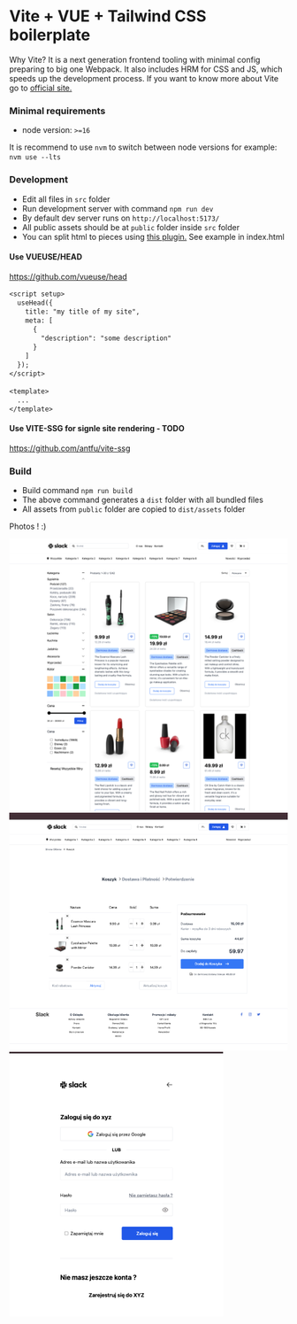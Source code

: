 # **Vite + VUE + Tailwind CSS boilerplate**
Why Vite? It is a next generation frontend tooling with minimal config preparing to big one Webpack. It also includes HRM for CSS and JS, which speeds up the development process. If you want to know more about Vite go to [official site.](https://vitejs.dev/)

### Minimal requirements
- node version: `>=16`

It is recommend to use `nvm` to switch between node versions for example: `nvm use --lts`

### Development

- Edit all files in `src` folder
- Run development server with command `npm run dev`
- By default dev server runs on `http://localhost:5173/`
- All public assets should be at `public` folder inside `src` folder
- You can split html to pieces using [this plugin.](https://github.com/donnikitos/vite-plugin-html-inject) See example in index.html

#### Use VUEUSE/HEAD
https://github.com/vueuse/head
```vue
<script setup>
  useHead({
    title: "my title of my site",
    meta: [
      {
        "description": "some description"
      }
    ]
  });
</script>

<template>
  ...
</template>
```

#### Use VITE-SSG for signle site rendering - TODO
https://github.com/antfu/vite-ssg

### Build
- Build command `npm run build`
- The above command generates a `dist` folder with all bundled files
- All assets from `public` folder are copied to `dist/assets` folder


Photos ! :) 

 ![Alt text](./src/assets/homepage.png)  ![Alt text](./src/assets/shoppage.png)   ![Alt text](./src/assets/loginlogoo.png) 

 
